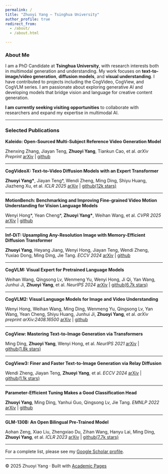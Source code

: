 ```yaml
---
permalink: /
title: "Zhuoyi Yang – Tsinghua University"
author_profile: true
redirect_from: 
  - /about/
  - /about.html

---
```


### About Me
I am a PhD Candidate at **Tsinghua University**, with research interests both in multimodal generation and understanding.
My work focuses on **text-to-image/video generation**, **diffusion models**, and **visual understanding**. I have contributed to projects including the CogVideo, CogView, and CogVLM series.
I am passionate about exploring generative AI and developing models that bridge vision and language for creative content generation.

**I am currently seeking visiting opportunities** to collaborate with researchers and expand my expertise in multimodal AI.

---

### Selected Publications


**Kaleido: Open-Sourced Multi-Subject Reference Video Generation Model**

Zhenxing Zhang, Jiayan Teng, **Zhuoyi Yang**, Tiankun Cao, et al. *arXiv Preprint* [arXiv](https://arxiv.org/abs/2510.18573) | [github](https://github.com/CriliasMiller/Kaleido)

---

**CogVideoX: Text-to-Video Diffusion Models with an Expert Transformer**

**Zhuoyi Yang\***, Jiayan Teng\*, Wendi Zheng, Ming Ding, Shiyu Huang, Jiazheng Xu, et al. *ICLR 2025* [arXiv](https://arxiv.org/abs/2408.06072) | [github(12k stars)](https://github.com/THUDM/CogVideo)

---

**MotionBench: Benchmarking and Improving Fine-grained Video Motion Understanding for Vision Language Models**

Wenyi Hong\*, Yean Cheng\*, **Zhuoyi Yang\***, Weihan Wang, et al. *CVPR 2025* [arXiv](https://arxiv.org/abs/2501.02955) | [github](https://github.com/zai-org/MotionBench)

---

**Inf-DiT: Upsampling Any-Resolution Image with Memory-Efficient Diffusion Transformer**

**Zhuoyi Yang**, Heyang Jiang, Wenyi Hong, Jiayan Teng, Wendi Zheng, Yuxiao Dong, Ming Ding, Jie Tang. *ECCV 2024* [arXiv](https://arxiv.org/abs/2405.04312) | [github](https://github.com/zai-org/Inf-DiT)

---

**CogVLM: Visual Expert for Pretrained Language Models**

Weihan Wang, Qingsong Lv, Wenmeng Yu, Wenyi Hong, Ji Qi, Yan Wang, Junhui Ji, **Zhuoyi Yang**, et al. *NeurIPS 2024* [arXiv](https://arxiv.org/abs/2311.03079) | [github(6.7k stars)](https://github.com/zai-org/CogVLM)

---

**CogVLM2: Visual Language Models for Image and Video Understanding**

Wenyi Hong, Weihan Wang, Ming Ding, Wenmeng Yu, Qingsong Lv, Yan Wang, Yean Cheng, Shiyu Huang, Junhui Ji, **Zhuoyi Yang**, et al. *arXiv preprint arXiv:2408.16500* [arXiv](https://arxiv.org/abs/2408.16500) | [github](https://github.com/zai-org/CogVLM2)

---

**CogView: Mastering Text-to-Image Generation via Transformers**

Ming Ding, **Zhuoyi Yang**, Wenyi Hong, et al. *NeurIPS 2021* [arXiv](https://arxiv.org/abs/2105.13290) | [github(1.8k stars)](https://github.com/zai-org/CogView)

---

**CogView3: Finer and Faster Text-to-Image Generation via Relay Diffusion**

Wendi Zheng, Jiayan Teng, **Zhuoyi Yang**, et al. *ECCV 2024* [arXiv](https://arxiv.org/abs/2403.05121) | [github(1.1k stars)](https://github.com/zai-org/CogView4)

---

**Parameter-Efficient Tuning Makes a Good Classification Head**

**Zhuoyi Yang**, Ming Ding, Yanhui Guo, Qingsong Lv, Jie Tang. *EMNLP 2022* [arXiv](https://arxiv.org/abs/2210.16771) | [github](https://github.com/THUDM/Efficient-Head-Finetuning)

---

**GLM-130B: An Open Bilingual Pre-Trained Model**

Aohan Zeng, Xiao Liu, Zhengxiao Du, Zihan Wang, Hanyu Lai, Ming Ding, **Zhuoyi Yang**, et al. *ICLR 2023* [arXiv](https://arxiv.org/abs/2210.02414) | [github(7.7k stars)](https://github.com/zai-org/GLM-130B)


---

For a complete list, please see my [Google Scholar profile](https://scholar.google.com/citations?user=tgAt-gEAAAAJ).

---

© 2025 Zhuoyi Yang · Built with [Academic Pages](https://github.com/academicpages/academicpages.github.io)